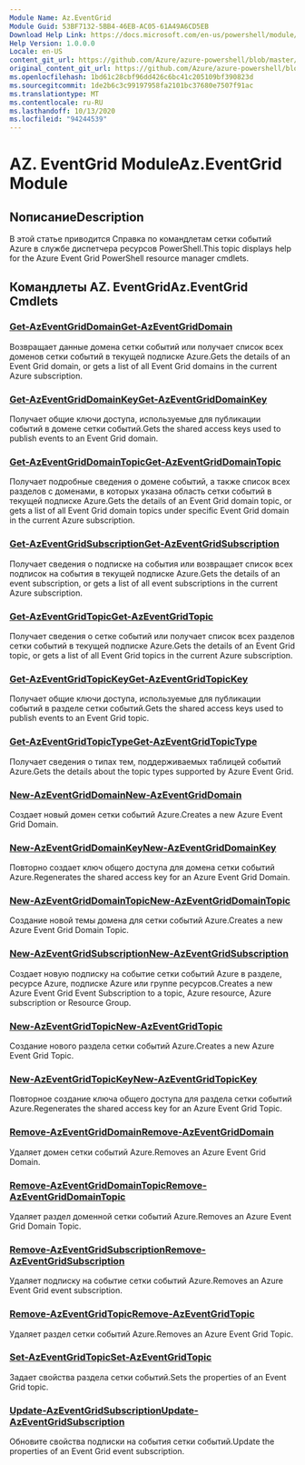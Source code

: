 ```yaml
---
Module Name: Az.EventGrid
Module Guid: 53BF7132-5BB4-46EB-AC05-61A49A6CD5EB
Download Help Link: https://docs.microsoft.com/en-us/powershell/module/az.eventgrid
Help Version: 1.0.0.0
Locale: en-US
content_git_url: https://github.com/Azure/azure-powershell/blob/master/src/EventGrid/EventGrid/help/Az.EventGrid.md
original_content_git_url: https://github.com/Azure/azure-powershell/blob/master/src/EventGrid/EventGrid/help/Az.EventGrid.md
ms.openlocfilehash: 1bd61c28cbf96dd426c6bc41c205109bf390823d
ms.sourcegitcommit: 1de2b6c3c99197958fa2101bc37680e7507f91ac
ms.translationtype: MT
ms.contentlocale: ru-RU
ms.lasthandoff: 10/13/2020
ms.locfileid: "94244539"
---
```

# <span data-ttu-id="ef046-101">AZ. EventGrid Module</span><span class="sxs-lookup"><span data-stu-id="ef046-101">Az.EventGrid Module</span></span>
## <span data-ttu-id="ef046-102">Nописание</span><span class="sxs-lookup"><span data-stu-id="ef046-102">Description</span></span>
<span data-ttu-id="ef046-103">В этой статье приводится Справка по командлетам сетки событий Azure в службе диспетчера ресурсов PowerShell.</span><span class="sxs-lookup"><span data-stu-id="ef046-103">This topic displays help for the Azure Event Grid PowerShell resource manager cmdlets.</span></span>

## <span data-ttu-id="ef046-104">Командлеты AZ. EventGrid</span><span class="sxs-lookup"><span data-stu-id="ef046-104">Az.EventGrid Cmdlets</span></span>
### [<span data-ttu-id="ef046-105">Get-AzEventGridDomain</span><span class="sxs-lookup"><span data-stu-id="ef046-105">Get-AzEventGridDomain</span></span>](Get-AzEventGridDomain.md)
<span data-ttu-id="ef046-106">Возвращает данные домена сетки событий или получает список всех доменов сетки событий в текущей подписке Azure.</span><span class="sxs-lookup"><span data-stu-id="ef046-106">Gets the details of an Event Grid domain, or gets a list of all Event Grid domains in the current Azure subscription.</span></span>

### [<span data-ttu-id="ef046-107">Get-AzEventGridDomainKey</span><span class="sxs-lookup"><span data-stu-id="ef046-107">Get-AzEventGridDomainKey</span></span>](Get-AzEventGridDomainKey.md)
<span data-ttu-id="ef046-108">Получает общие ключи доступа, используемые для публикации событий в домене сетки событий.</span><span class="sxs-lookup"><span data-stu-id="ef046-108">Gets the shared access keys used to publish events to an Event Grid domain.</span></span>

### [<span data-ttu-id="ef046-109">Get-AzEventGridDomainTopic</span><span class="sxs-lookup"><span data-stu-id="ef046-109">Get-AzEventGridDomainTopic</span></span>](Get-AzEventGridDomainTopic.md)
<span data-ttu-id="ef046-110">Получает подробные сведения о домене событий, а также список всех разделов с доменами, в которых указана область сетки событий в текущей подписке Azure.</span><span class="sxs-lookup"><span data-stu-id="ef046-110">Gets the details of an Event Grid domain topic, or gets a list of all Event Grid domain topics under specific Event Grid domain in the current Azure subscription.</span></span>

### [<span data-ttu-id="ef046-111">Get-AzEventGridSubscription</span><span class="sxs-lookup"><span data-stu-id="ef046-111">Get-AzEventGridSubscription</span></span>](Get-AzEventGridSubscription.md)
<span data-ttu-id="ef046-112">Получает сведения о подписке на события или возвращает список всех подписок на события в текущей подписке Azure.</span><span class="sxs-lookup"><span data-stu-id="ef046-112">Gets the details of an event subscription, or gets a list of all event subscriptions in the current Azure subscription.</span></span>

### [<span data-ttu-id="ef046-113">Get-AzEventGridTopic</span><span class="sxs-lookup"><span data-stu-id="ef046-113">Get-AzEventGridTopic</span></span>](Get-AzEventGridTopic.md)
<span data-ttu-id="ef046-114">Получает сведения о сетке событий или получает список всех разделов сетки событий в текущей подписке Azure.</span><span class="sxs-lookup"><span data-stu-id="ef046-114">Gets the details of an Event Grid topic, or gets a list of all Event Grid topics in the current Azure subscription.</span></span>

### [<span data-ttu-id="ef046-115">Get-AzEventGridTopicKey</span><span class="sxs-lookup"><span data-stu-id="ef046-115">Get-AzEventGridTopicKey</span></span>](Get-AzEventGridTopicKey.md)
<span data-ttu-id="ef046-116">Получает общие ключи доступа, используемые для публикации событий в разделе сетки событий.</span><span class="sxs-lookup"><span data-stu-id="ef046-116">Gets the shared access keys used to publish events to an Event Grid topic.</span></span>

### [<span data-ttu-id="ef046-117">Get-AzEventGridTopicType</span><span class="sxs-lookup"><span data-stu-id="ef046-117">Get-AzEventGridTopicType</span></span>](Get-AzEventGridTopicType.md)
<span data-ttu-id="ef046-118">Получает сведения о типах тем, поддерживаемых таблицей событий Azure.</span><span class="sxs-lookup"><span data-stu-id="ef046-118">Gets the details about the topic types supported by Azure Event Grid.</span></span>

### [<span data-ttu-id="ef046-119">New-AzEventGridDomain</span><span class="sxs-lookup"><span data-stu-id="ef046-119">New-AzEventGridDomain</span></span>](New-AzEventGridDomain.md)
<span data-ttu-id="ef046-120">Создает новый домен сетки событий Azure.</span><span class="sxs-lookup"><span data-stu-id="ef046-120">Creates a new Azure Event Grid Domain.</span></span>

### [<span data-ttu-id="ef046-121">New-AzEventGridDomainKey</span><span class="sxs-lookup"><span data-stu-id="ef046-121">New-AzEventGridDomainKey</span></span>](New-AzEventGridDomainKey.md)
<span data-ttu-id="ef046-122">Повторно создает ключ общего доступа для домена сетки событий Azure.</span><span class="sxs-lookup"><span data-stu-id="ef046-122">Regenerates the shared access key for an Azure Event Grid Domain.</span></span>

### [<span data-ttu-id="ef046-123">New-AzEventGridDomainTopic</span><span class="sxs-lookup"><span data-stu-id="ef046-123">New-AzEventGridDomainTopic</span></span>](New-AzEventGridDomainTopic.md)
<span data-ttu-id="ef046-124">Создание новой темы домена для сетки событий Azure.</span><span class="sxs-lookup"><span data-stu-id="ef046-124">Creates a new Azure Event Grid Domain Topic.</span></span>

### [<span data-ttu-id="ef046-125">New-AzEventGridSubscription</span><span class="sxs-lookup"><span data-stu-id="ef046-125">New-AzEventGridSubscription</span></span>](New-AzEventGridSubscription.md)
<span data-ttu-id="ef046-126">Создает новую подписку на событие сетки событий Azure в разделе, ресурсе Azure, подписке Azure или группе ресурсов.</span><span class="sxs-lookup"><span data-stu-id="ef046-126">Creates a new Azure Event Grid Event Subscription to a topic, Azure resource, Azure subscription or Resource Group.</span></span>

### [<span data-ttu-id="ef046-127">New-AzEventGridTopic</span><span class="sxs-lookup"><span data-stu-id="ef046-127">New-AzEventGridTopic</span></span>](New-AzEventGridTopic.md)
<span data-ttu-id="ef046-128">Создание нового раздела сетки событий Azure.</span><span class="sxs-lookup"><span data-stu-id="ef046-128">Creates a new Azure Event Grid Topic.</span></span>

### [<span data-ttu-id="ef046-129">New-AzEventGridTopicKey</span><span class="sxs-lookup"><span data-stu-id="ef046-129">New-AzEventGridTopicKey</span></span>](New-AzEventGridTopicKey.md)
<span data-ttu-id="ef046-130">Повторное создание ключа общего доступа для раздела сетки событий Azure.</span><span class="sxs-lookup"><span data-stu-id="ef046-130">Regenerates the shared access key for an Azure Event Grid Topic.</span></span>

### [<span data-ttu-id="ef046-131">Remove-AzEventGridDomain</span><span class="sxs-lookup"><span data-stu-id="ef046-131">Remove-AzEventGridDomain</span></span>](Remove-AzEventGridDomain.md)
<span data-ttu-id="ef046-132">Удаляет домен сетки событий Azure.</span><span class="sxs-lookup"><span data-stu-id="ef046-132">Removes an Azure Event Grid Domain.</span></span>

### [<span data-ttu-id="ef046-133">Remove-AzEventGridDomainTopic</span><span class="sxs-lookup"><span data-stu-id="ef046-133">Remove-AzEventGridDomainTopic</span></span>](Remove-AzEventGridDomainTopic.md)
<span data-ttu-id="ef046-134">Удаляет раздел доменной сетки событий Azure.</span><span class="sxs-lookup"><span data-stu-id="ef046-134">Removes an Azure Event Grid Domain Topic.</span></span>

### [<span data-ttu-id="ef046-135">Remove-AzEventGridSubscription</span><span class="sxs-lookup"><span data-stu-id="ef046-135">Remove-AzEventGridSubscription</span></span>](Remove-AzEventGridSubscription.md)
<span data-ttu-id="ef046-136">Удаляет подписку на событие сетки событий Azure.</span><span class="sxs-lookup"><span data-stu-id="ef046-136">Removes an Azure Event Grid event subscription.</span></span>

### [<span data-ttu-id="ef046-137">Remove-AzEventGridTopic</span><span class="sxs-lookup"><span data-stu-id="ef046-137">Remove-AzEventGridTopic</span></span>](Remove-AzEventGridTopic.md)
<span data-ttu-id="ef046-138">Удаляет раздел сетки событий Azure.</span><span class="sxs-lookup"><span data-stu-id="ef046-138">Removes an Azure Event Grid Topic.</span></span>

### [<span data-ttu-id="ef046-139">Set-AzEventGridTopic</span><span class="sxs-lookup"><span data-stu-id="ef046-139">Set-AzEventGridTopic</span></span>](Set-AzEventGridTopic.md)
<span data-ttu-id="ef046-140">Задает свойства раздела сетки событий.</span><span class="sxs-lookup"><span data-stu-id="ef046-140">Sets the properties of an Event Grid topic.</span></span>

### [<span data-ttu-id="ef046-141">Update-AzEventGridSubscription</span><span class="sxs-lookup"><span data-stu-id="ef046-141">Update-AzEventGridSubscription</span></span>](Update-AzEventGridSubscription.md)
<span data-ttu-id="ef046-142">Обновите свойства подписки на события сетки событий.</span><span class="sxs-lookup"><span data-stu-id="ef046-142">Update the properties of an Event Grid event subscription.</span></span>

